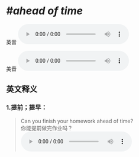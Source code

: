 # ***\#ahead of time*** 
英音
<audio src="./media/ahead of time1_AAC.aac" controls="controls"></audio>

美音
<audio src="./media/ahead of time2_AAC.aac" controls="controls"></audio>



  

英文释义
---
### 1.**提前；提早：**  

 > Can you finish your homework ahead of time?   
 > 你能提前做完作业吗？    
<audio src="./media/time-8.aac" controls="controls"></audio>


